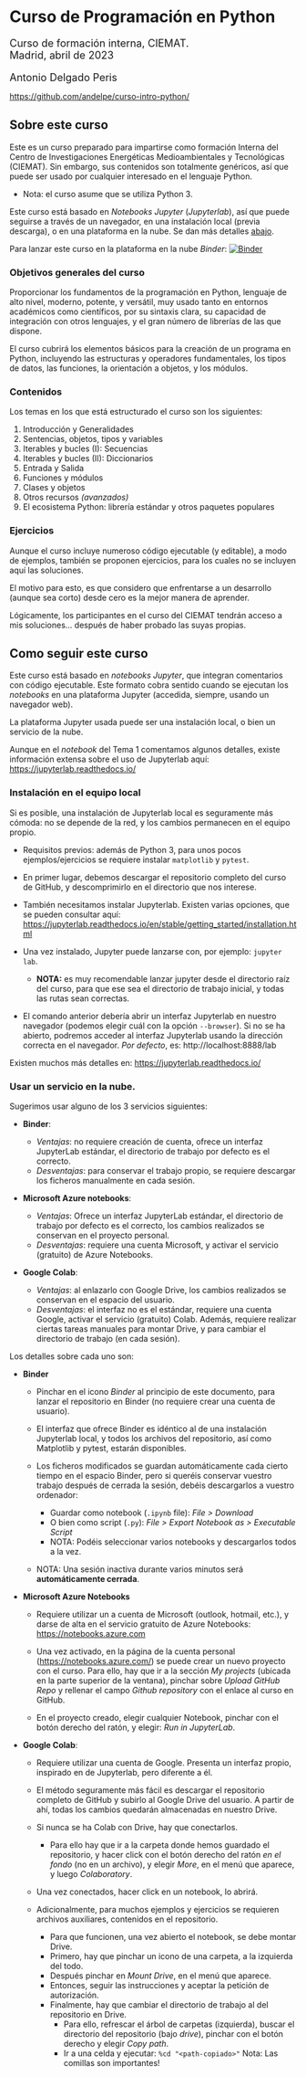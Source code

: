 # Curso de Programación en Python

<font size=4>
    
Curso de formación interna, CIEMAT. <br/>
Madrid, abril de 2023

Antonio Delgado Peris
</font>

https://github.com/andelpe/curso-intro-python/


## Sobre este curso

Este es un curso preparado para impartirse como formación Interna del Centro de Investigaciones Energéticas Medioambientales y Tecnológicas (CIEMAT). Sin embargo, sus contenidos son totalmente genéricos, así que puede ser usado por cualquier interesado en el lenguaje Python.

- Nota: el curso asume que se utiliza Python 3.

Este curso está basado en _Notebooks Jupyter_ (_Jupyterlab_), así que puede seguirse a través de un navegador, en una instalación local (previa descarga), o en una plataforma en la nube. Se dan más detalles [abajo](#seguir_curso).

Para lanzar este curso en la plataforma en la nube _Binder_: 
[![Binder](https://mybinder.org/badge_logo.svg)](https://mybinder.org/v2/gh/andelpe/curso-intro-python/master?urlpath=lab)


### Objetivos generales del curso

Proporcionar los fundamentos de la programación en Python, lenguaje de alto nivel, moderno, potente, y versátil, muy usado tanto en entornos académicos como científicos, por su sintaxis clara, su capacidad de integración con otros lenguajes, y el gran número de librerías de las que dispone. 

El curso cubrirá los elementos básicos para la creación de un programa en Python, incluyendo las estructuras y operadores fundamentales, los tipos de datos, las funciones, la orientación a objetos, y los módulos. 

### Contenidos 
Los temas en los que está estructurado el curso son los siguientes:

1.	Introducción y Generalidades
2.	Sentencias, objetos, tipos y variables
3.	Iterables y bucles (I): Secuencias
4.	Iterables y bucles (II): Diccionarios
5.	Entrada y Salida
6.	Funciones y módulos
7.	Clases y objetos
8.	Otros recursos _(avanzados)_
9.	El ecosistema Python: librería estándar y otros paquetes populares

### Ejercicios

Aunque el curso incluye numeroso código ejecutable (y editable), a modo de ejemplos, también se proponen ejercicios, para los cuales no se incluyen aquí las soluciones. 

El motivo para esto, es que considero que enfrentarse a un desarrollo (aunque sea corto) desde cero es la mejor manera de aprender.

Lógicamente, los participantes en el curso del CIEMAT tendrán acceso a mis soluciones... después de haber probado las suyas propias.


## <a name="seguir_curso"></a>Como seguir este curso

Este curso está basado en _notebooks Jupyter_, que integran comentarios con código ejecutable. 
Este formato cobra sentido cuando se ejecutan los _notebooks_ en una plataforma Jupyter (accedida, siempre, usando un
navegador web).

La plataforma Jupyter usada puede ser una instalación local, o bien un servicio de la nube.

Aunque en el _notebook_ del Tema 1 comentamos algunos detalles, existe información extensa sobre 
el uso de Jupyterlab aquí: https://jupyterlab.readthedocs.io/


### Instalación en el equipo local

Si es posible, una instalación de Jupyterlab local es seguramente más cómoda: 
no se depende de la red, y los cambios permanecen en el equipo propio.

- Requisitos previos: además de Python 3, para unos pocos ejemplos/ejercicios se requiere instalar `matplotlib` y `pytest`.

- En primer lugar, debemos descargar el repositorio completo del curso de GitHub, y descomprimirlo en el directorio que nos interese.

- También necesitamos instalar Jupyterlab. Existen varias opciones, que se pueden consultar aquí: https://jupyterlab.readthedocs.io/en/stable/getting_started/installation.html

- Una vez instalado, Jupyter puede lanzarse con, por ejemplo: `jupyter lab`.

  - **NOTA:** es muy recomendable lanzar jupyter desde el directorio raíz del curso, para que ese sea el directorio de trabajo inicial, y todas las rutas sean correctas.


- El comando anterior debería abrir un interfaz Jupyterlab en nuestro navegador (podemos elegir cuál con la opción `--browser`). Si no se ha abierto, podremos acceder al interfaz Jupyterlab usando la dirección correcta en el navegador. _Por defecto_, es: http://localhost:8888/lab

Existen muchos más detalles en: https://jupyterlab.readthedocs.io/


### Usar un servicio en la nube.

Sugerimos usar alguno de los 3 servicios siguientes:

- **Binder**: 
  - _Ventajas_: no requiere creación de cuenta, ofrece un interfaz JupyterLab estándar, el directorio de trabajo por defecto es el correcto.
  - _Desventajas_: para conservar el trabajo propio, se requiere descargar los ficheros manualmente en cada sesión.


- **Microsoft Azure notebooks**:
  - _Ventajas_: Ofrece un interfaz JupyterLab estándar, el directorio de trabajo por defecto es el correcto, los cambios realizados se conservan en el proyecto personal.
  - _Desventajas_: requiere una cuenta Microsoft, y activar el servicio (gratuito) de Azure Notebooks.


- **Google Colab**:
  - _Ventajas_: al enlazarlo con Google Drive, los cambios realizados se conservan en el espacio del usuario.
  - _Desventajas_: el interfaz no es el estándar, requiere una cuenta Google, activar el servicio (gratuito) Colab. Además, requiere realizar ciertas tareas manuales para montar Drive, y para cambiar el directorio de trabajo (en cada sesión).
  
  
Los detalles sobre cada uno son:

- **Binder**

  - Pinchar en el icono _Binder_ al principio de este documento, para lanzar el repositorio en Binder (no requiere crear una cuenta de usuario).
  
  - El interfaz que ofrece Binder es idéntico al de una instalación Jupyterlab local, y todos los archivos del repositorio, así como Matplotlib y pytest, estarán disponibles.
  
  - Los ficheros modificados se guardan automáticamente cada cierto tiempo en el espacio Binder, pero si queréis conservar vuestro trabajo después de cerrada la sesión, debéis descargarlos a vuestro ordenador:
      - Guardar como notebook (`.ipynb` file): _File > Download_
      - O bien como script (`.py`): _File > Export Notebook as > Executable Script_
      - NOTA: Podéis seleccionar varios notebooks y descargarlos todos a la vez.
          
  - NOTA: Una sesión inactiva durante varios minutos será **automáticamente cerrada**.


- **Microsoft Azure Notebooks**

  - Requiere utilizar un a cuenta de Microsoft (outlook, hotmail, etc.), y darse de alta en el servicio gratuito de Azure Notebooks: https://notebooks.azure.com
  
  - Una vez activado, en la página de la cuenta personal (https://notebooks.azure.com/<usuario>) se puede crear un nuevo proyecto con el curso. Para ello, hay que ir a la sección _My projects_ (ubicada en la parte superior de la ventana), pinchar sobre _Upload GitHub Repo_ y rellenar el campo _Github repository_ con el enlace al curso en GitHub.
  
  - En el proyecto creado, elegir cualquier Notebook, pinchar con el botón derecho del ratón, y elegir: _Run in JupyterLab_.
    
  
- **Google Colab**:

  - Requiere utilizar una cuenta de Google. Presenta un interfaz propio, inspirado en de Jupyterlab, pero diferente a él.
  
  - El método seguramente más fácil es descargar el repositorio completo de GitHub y subirlo al Google Drive del usuario. A partir de ahí, todas los cambios quedarán almacenadas en nuestro Drive.
  
  - Si nunca se ha Colab con Drive, hay que conectarlos. 
  
    - Para ello hay que ir a la carpeta donde hemos guardado el repositorio, y hacer click con el botón derecho del ratón _en el fondo_ (no en un archivo), y elegir _More_, en el menú que aparece, y luego _Colaboratory_.
  
  - Una vez conectados, hacer click en un notebook, lo abrirá.
  
  - Adicionalmente, para muchos ejemplos y ejercicios se requieren archivos auxiliares, contenidos en el repositorio.
  
    - Para que funcionen, una vez abierto el notebook, se debe montar Drive.
    - Primero, hay que pinchar un icono de una carpeta, a la izquierda del todo.
    - Después pinchar en _Mount Drive_, en el menú que aparece.
    - Entonces, seguir las instrucciones y aceptar la petición de autorización.
    - Finalmente, hay que cambiar el directorio de trabajo al del repositorio en Drive.
      - Para ello, refrescar el árbol de carpetas (izquierda), buscar el directorio del repositorio (bajo _drive_), pinchar con el botón derecho y elegir _Copy path_. 
      - Ir a una celda y ejecutar: `%cd "<path-copiado>"` Nota: Las comillas son importantes!


